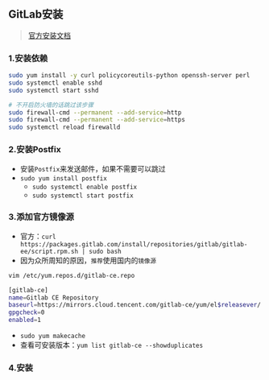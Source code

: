 ## GitLab安装
> [官方安装文档](https://about.gitlab.com/install/)

### 1.安装依赖

```bash
sudo yum install -y curl policycoreutils-python openssh-server perl
sudo systemctl enable sshd
sudo systemctl start sshd

# 不开启防火墙的话跳过该步骤
sudo firewall-cmd --permanent --add-service=http
sudo firewall-cmd --permanent --add-service=https
sudo systemctl reload firewalld
```

### 2.安装Postfix
- 安装`Postfix`来发送邮件，如果不需要可以跳过
- `sudo yum install postfix`
  + `sudo systemctl enable postfix`
  + `sudo systemctl start postfix`

### 3.添加官方镜像源
- 官方：`curl https://packages.gitlab.com/install/repositories/gitlab/gitlab-ee/script.rpm.sh | sudo bash`
- 因为众所周知的原因，`推荐`使用国内的`镜像源`

```bash
vim /etc/yum.repos.d/gitlab-ce.repo

[gitlab-ce]
name=Gitlab CE Repository
baseurl=https://mirrors.cloud.tencent.com/gitlab-ce/yum/el$releasever/
gpgcheck=0
enabled=1
```

- `sudo yum makecache`
- 查看可安装版本：`yum list gitlab-ce --showduplicates`

### 4.安装


